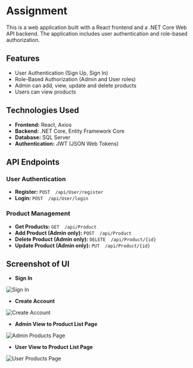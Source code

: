 # Assignment 
This is a web application built with a React frontend and a .NET Core Web API backend. The application includes user authentication and role-based authorization.

## Features  
- User Authentication (Sign Up, Sign In) 
- Role-Based Authorization (Admin and User roles) 
- Admin can add, view, update and delete products 
- Users can view products 

## Technologies Used  

-  **Frontend:** React, Axios 
- **Backend:** .NET Core, Entity Framework Core 
-  **Database:** SQL Server  
-  **Authentication:** JWT (JSON Web Tokens)

## API Endpoints

### User Authentication

-   **Register:** `POST  /api/User/register`
-   **Login:** `POST  /api/User/login`

### Product Management

-   **Get Products:** `GET  /api/Product`
-   **Add Product (Admin only):** `POST  /api/Product`
-   **Delete Product (Admin only):** `DELETE  /api/Product/{id}`
-   **Update Product (Admin only):** `PUT  /api/Product/{id}`

## Screenshot of UI

-  **Sign In**
  
![Sign In](https://github.com/Aamir3644/Weoto_Assignment/assets/91945871/f2bbf4e9-8d57-401f-88ba-96ff11d348d4)

-  **Create Account**

![Create Account](https://github.com/Aamir3644/Weoto_Assignment/assets/91945871/da2f3d4e-887b-432a-b2f0-0fbc2b9e3ffc)

-  **Admin View to Product List Page**
  
![Admin Products Page](https://github.com/Aamir3644/Weoto_Assignment/assets/91945871/6f5f6b19-edf1-4a73-9471-0fa0043086f2)

-  **User View to Product List Page**
  
![User Products Page](https://github.com/Aamir3644/Weoto_Assignment/assets/91945871/5c870a7b-9240-43ee-8a91-646b07c09cf3)


